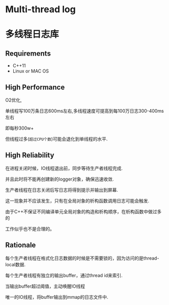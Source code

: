 # Multi-thread log
# 多线程日志库

## Requirements
* C++11
* Linux or MAC OS

## High Performance
O2优化,

单线程写100万条日志600ms左右,多线程速度可提高到每100万日志300-400ms左右

即每秒300w+

但线程过多(`超过CPU个数`)可能会退化到单线程的水平.

## High Reliability

在进程关闭时候，IO线程退出前，同步等待生产者线程完成.

并且此时将不能再创建新的logger对象，确保迅速收敛.

生产者线程在日志关闭后写日志将得到提示并输出到屏幕.

这一现象并不应该发生，只有在全局对象的析构函数调用日志可能会触发.

由于C++不保证不同编译单元全局对象的构造和析构顺序，在析构函数中做过多的

工作似乎也不是合理的。

## Rationale

每个生产者线程在格式化日志数据的时候是不需要锁的，因为访问的是thread-local数据.

每个生产者线程有独立的输出buffer，通过thread id来索引.

当输出buffer超过阈值，主动唤醒IO线程

唯一的IO线程，将buffer输出到mmap的日志文件中.

